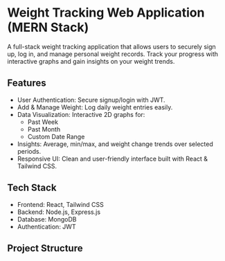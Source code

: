 # Weight Tracking Web Application (MERN Stack)

A full-stack weight tracking application that allows users to securely sign up, log in, and manage personal weight records. Track your progress with interactive graphs and gain insights on your weight trends.

## Features
- User Authentication: Secure signup/login with JWT.
- Add & Manage Weight: Log daily weight entries easily.
- Data Visualization: Interactive 2D graphs for:
  - Past Week
  - Past Month
  - Custom Date Range
- Insights: Average, min/max, and weight change trends over selected periods.
- Responsive UI: Clean and user-friendly interface built with React & Tailwind CSS.

## Tech Stack
- Frontend: React, Tailwind CSS
- Backend: Node.js, Express.js
- Database: MongoDB
- Authentication: JWT

## Project Structure
